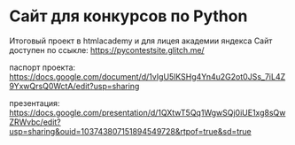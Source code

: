 # Сайт для конкурсов по Python
Итоговый проект в htmlacademy и для лицея академии яндекса
Сайт доступен по ссыкле: https://pycontestsite.glitch.me/

паспорт проекта: https://docs.google.com/document/d/1vIgU5lKSHg4Yn4u2G2ot0JSs_7iL4Z9YxwQrsQ0WctA/edit?usp=sharing

презентация: https://docs.google.com/presentation/d/1QXtwT5Qq1WgwSQj0iUE1xg8sQwZRWvbc/edit?usp=sharing&ouid=103743807151894549728&rtpof=true&sd=true

